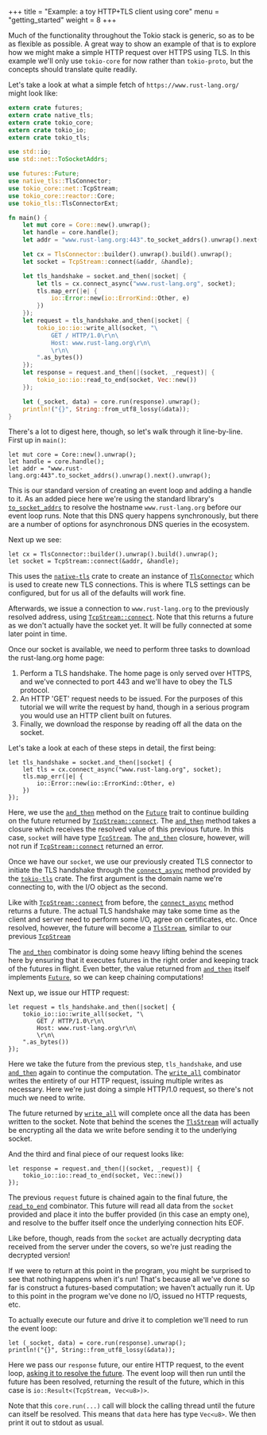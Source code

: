 +++
title = "Example: a toy HTTP+TLS client using core"
menu = "getting_started"
weight = 8
+++

Much of the functionality throughout the Tokio stack is generic, so as to be as
flexible as possible. A great way to show an example of that is to explore how
we might make a simple HTTP request over HTTPS using TLS. In this example we'll
only use `tokio-core` for now rather than `tokio-proto`, but the concepts
should translate quite readily.

Let's take a look at what a simple fetch of `https://www.rust-lang.org/` might
look like:

```rust
extern crate futures;
extern crate native_tls;
extern crate tokio_core;
extern crate tokio_io;
extern crate tokio_tls;

use std::io;
use std::net::ToSocketAddrs;

use futures::Future;
use native_tls::TlsConnector;
use tokio_core::net::TcpStream;
use tokio_core::reactor::Core;
use tokio_tls::TlsConnectorExt;

fn main() {
    let mut core = Core::new().unwrap();
    let handle = core.handle();
    let addr = "www.rust-lang.org:443".to_socket_addrs().unwrap().next().unwrap();

    let cx = TlsConnector::builder().unwrap().build().unwrap();
    let socket = TcpStream::connect(&addr, &handle);

    let tls_handshake = socket.and_then(|socket| {
        let tls = cx.connect_async("www.rust-lang.org", socket);
        tls.map_err(|e| {
            io::Error::new(io::ErrorKind::Other, e)
        })
    });
    let request = tls_handshake.and_then(|socket| {
        tokio_io::io::write_all(socket, "\
            GET / HTTP/1.0\r\n\
            Host: www.rust-lang.org\r\n\
            \r\n\
        ".as_bytes())
    });
    let response = request.and_then(|(socket, _request)| {
        tokio_io::io::read_to_end(socket, Vec::new())
    });

    let (_socket, data) = core.run(response).unwrap();
    println!("{}", String::from_utf8_lossy(&data));
}
```

There's a lot to digest here, though, so let's walk through it
line-by-line. First up in `main()`:

```rust,ignore
let mut core = Core::new().unwrap();
let handle = core.handle();
let addr = "www.rust-lang.org:443".to_socket_addrs().unwrap().next().unwrap();
```

This is our standard version of creating an event loop and adding a handle to it.
As an added piece here we're using the standard library's [`to_socket_addrs`] to
resolve the hostname `www.rust-lang.org` before our event loop runs. Note that
this DNS query happens synchronously, but there are a number of options for
asynchronous DNS queries in the ecosystem.

[`to_socket_addrs`]: https://doc.rust-lang.org/std/net/trait.ToSocketAddrs.html

Next up we see:

```rust,ignore
let cx = TlsConnector::builder().unwrap().build().unwrap();
let socket = TcpStream::connect(&addr, &handle);
```

This uses the [`native-tls`] crate to create an instance of [`TlsConnector`]
which is used to create new TLS connections. This is where TLS settings can
be configured, but for us all of the defaults will work fine.

Afterwards, we issue a connection to `www.rust-lang.org` to the previously
resolved address, using [`TcpStream::connect`]. Note that this returns a future
as we don't actually have the socket yet. It will be fully connected
at some later point in time.

[`native-tls`]: https://github.com/sfackler/rust-native-tls
[`TlsConnector`]: https://docs.rs/native-tls/0.1/native_tls/struct.TlsConnector.html
[`TcpStream::connect`]: https://tokio-rs.github.io/tokio-core/tokio_core/net/struct.TcpStream.html#method.connect

Once our socket is available, we need to perform three tasks to download the
rust-lang.org home page:

1. Perform a TLS handshake. The home page is only served over HTTPS, and we've
   connected to port 443 and we'll have to obey the TLS protocol.
2. An HTTP 'GET' request needs to be issued. For the purposes of this tutorial
   we will write the request by hand, though in a serious program you would
   use an HTTP client built on futures.
3. Finally, we download the response by reading off all the data on the socket.

Let's take a look at each of these steps in detail, the first being:

```rust,ignore
let tls_handshake = socket.and_then(|socket| {
    let tls = cx.connect_async("www.rust-lang.org", socket);
    tls.map_err(|e| {
        io::Error::new(io::ErrorKind::Other, e)
    })
});
```
[`Future`]: https://docs.rs/futures/0.1/futures/future/trait.Future.html

Here, we use the [`and_then`] method on the [`Future`] trait to continue
building on the future returned by [`TcpStream::connect`]. The [`and_then`] method
takes a closure which receives the resolved value of this previous future. In
this case, `socket` will have type [`TcpStream`]. The [`and_then`] closure,
however, will not run if [`TcpStream::connect`] returned an error.

[`and_then`]: https://docs.rs/futures/0.1/futures/future/trait.Future.html#method.and_then
[`TcpStream`]: https://tokio-rs.github.io/tokio-core/tokio_core/net/struct.TcpStream.html

Once we have our `socket`, we use our previously created TLS connector to
initiate the TLS handshake through the [`connect_async`] method provided by the
[`tokio-tls`] crate. The first argument is the domain name we're connecting to,
with the I/O object as the second.

[`connect_async`]: https://docs.rs/tokio-tls/0.1/tokio_tls/trait.TlsConnectorExt.html#tymethod.connect_async
[`tokio-tls`]: https://github.com/tokio-rs/tokio-tls

Like with [`TcpStream::connect`] from before, the [`connect_async`] method
returns a future. The actual TLS handshake may take some time as the
client and server need to perform some I/O, agree on certificates,
etc. Once resolved, however, the future will become a [`TlsStream`],
similar to our previous [`TcpStream`]

[`TlsStream`]: https://docs.rs/tokio-tls/0.1/tokio_tls/struct.TlsStream.html

The [`and_then`] combinator is doing some heavy lifting behind the
scenes here by ensuring that it executes futures in the right order
and keeping track of the futures in flight. Even better, the value
returned from [`and_then`] itself implements [`Future`], so we can
keep chaining computations!

Next up, we issue our HTTP request:

```rust,ignore
let request = tls_handshake.and_then(|socket| {
    tokio_io::io::write_all(socket, "\
        GET / HTTP/1.0\r\n\
        Host: www.rust-lang.org\r\n\
        \r\n\
    ".as_bytes())
});
```

Here we take the future from the previous step, `tls_handshake`, and
use [`and_then`] again to continue the computation. The [`write_all`]
combinator writes the entirety of our HTTP request, issuing multiple
writes as necessary. Here we're just doing a simple HTTP/1.0 request,
so there's not much we need to write.

[`write_all`]: https://tokio-rs.github.io/tokio-core/tokio_core/io/fn.write_all.html

The future returned by [`write_all`] will complete once all the data
has been written to the socket. Note that behind the scenes the
[`TlsStream`] will actually be encrypting all the data we write before
sending it to the underlying socket.

And the third and final piece of our request looks like:

```rust,ignore
let response = request.and_then(|(socket, _request)| {
    tokio_io::io::read_to_end(socket, Vec::new())
});
```

The previous `request` future is chained again to the final future,
the [`read_to_end`] combinator. This future will read all data from the
`socket` provided and place it into the buffer provided (in this case an empty
one), and resolve to the buffer itself once the underlying connection hits EOF.

[`read_to_end`]: https://tokio-rs.github.io/tokio-core/tokio_core/io/fn.read_to_end.html

Like before, though, reads from the `socket` are actually decrypting data
received from the server under the covers, so we're just reading the decrypted
version!

If we were to return at this point in the program, you might be surprised to see
that nothing happens when it's run! That's because all we've done so
far is construct a futures-based computation; we haven't actually run it. Up to
this point in the program we've done no I/O, issued no HTTP requests, etc.

To actually execute our future and drive it to completion we'll need to run the
event loop:

```rust,ignore
let (_socket, data) = core.run(response).unwrap();
println!("{}", String::from_utf8_lossy(&data));
```

Here we pass our `response` future, our entire HTTP request, to
the event loop, [asking it to resolve the future][`core_run`]. The event loop will
then run until the future has been resolved, returning the result of the future,
which in this case is `io::Result<(TcpStream, Vec<u8>)>`.

[`core_run`]: https://tokio-rs.github.io/tokio-core/tokio_core/reactor/struct.Core.html#method.run

Note that this `core.run(...)` call will block the calling thread until the
future can itself be resolved. This means that `data` here has type `Vec<u8>`.
We then print it out to stdout as usual.
